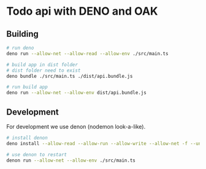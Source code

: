 # Todo api with DENO and OAK

## Building

```bash
# run deno
deno run --allow-net --allow-read --allow-env ./src/main.ts

# build app in dist folder
# dist folder need to exist
deno bundle ./src/main.ts ./dist/api.bundle.js

# run build app
deno run --allow-net --allow-env dist/api.bundle.js
```

## Development

For development we use denon (nodemon look-a-like).

```bash
# install denon
deno install --allow-read --allow-run --allow-write --allow-net -f --unstable https://deno.land/x/denon@2.3.0/denon.ts

# use denon to restart
denon run --allow-net --allow-env ./src/main.ts

```
